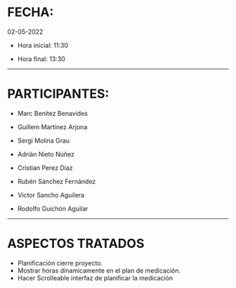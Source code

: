 ﻿#  FECHA:

02-05-2022

- Hora inicial: 11:30

- Hora final: 13:30

-----

#  PARTICIPANTES:

- Marc Benitez Benavides

- Guillem Martínez Arjona

- Sergi Molina Grau

- Adrián Nieto Núñez

- Cristian Perez Diaz

- Rubén Sánchez Fernández

- Victor Sancho Aguilera

- Rodolfo Guichón Aguilar

-----

#  ASPECTOS TRATADOS

- Planificación cierre proyecto.
- Mostrar horas dinamicamente en el plan de medicación.
- Hacer Scrolleable interfaz de planificar la medicación




